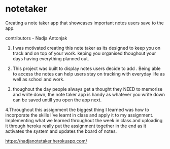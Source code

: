 # notetaker
Creating a note taker app that showcases important notes users save to the app.

contributors -  Nadja Antonjak
1. I was motivated creating this note taker as its designed to keep you on track and on top of your work. keping you organised thoughout your days having everything planned out.

2. This project was built to display notes users decide to add . Being able to access the notes can help users stay on tracking with everyday life as well as school and work.
 
3. thoughout the day people always get a thought they NEED to memorise and write down, the note taker app is handy as whatever you write down can be saved untill you open the app next.

4.Throughout this assignment the biggest thing I learned was how to incorporate the skills I've learnt in class and apply it to my assignment. Implementing what we learned throughout the week in class and uploading it through heroku really put the assignment together in the end as it activates the system and updates the board of notes.

https://nadjanotetaker.herokuapp.com/


